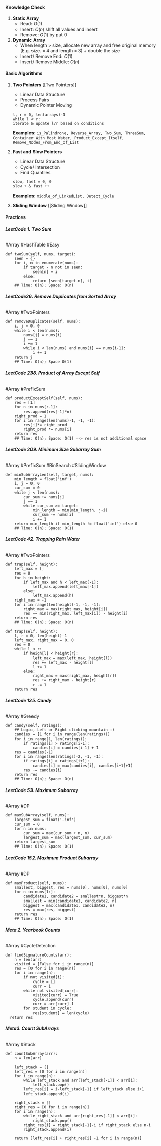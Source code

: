 #### Knowledge Check
1. **Static Array**
	* Read: $O(1)$
	* Insert: $O(n)$ shift all values and insert
	* Remove: $O(1)$ by put 0
2. **Dynamic Array**
	* When length > size, allocate new array and free original memory (E.g. size. = 4 and length = 3) + double the size
	* Insert/ Remove End: $O(1)$
	* Insert/ Remove Middle: $O(n)$
#### Basic Algorithms
1. **Two Pointers**
	[[Two Pointers]]
	- Linear Data Structure
	- Process Pairs
	- Dynamic Pointer Moving
	```
	l, r = 0, len(arrays)-1
	while l < r:
	iterate & update l/r based on conditions
	```
	**Examples:**  `is_Palindrone, Reverse_Array, Two_Sum, ThreeSum, Container_With_Most_Water, Product_Except_Itself, Remove_Nodes_From_End_of_List`
	
2. **Fast and Slow Pointers**
	* Linear Data Structure
	* Cycle/ Intersection 
	* Find Quantiles
	```
	slow, fast = 0, 0
	slow + & fast ++
	```
	**Examples:** `middle_of_LinkedList, Detect_Cycle`
	
3. **Sliding Window**
	[[Sliding Window]]
#### Practices

###### **LeetCode 1. Two Sum** 
#Array #HashTable #Easy

```
def twoSum(self, nums, target):
	seen = {}
	for i, n in enumerate(nums):
		if target - n not in seen:
			seen[n] = i
		else:
			return [seen[target-n], i]
	## Time: O(n); Space: O(n)
```

###### **LeetCode26. Remove Duplicates from Sorted Array**
#Array #TwoPointers

```
def removeDuplicates(self, nums):
	i, j = 0, 0
	while i < len(nums):
		nums[j] = nums[i]
		j += 1
		i += 1
		while i < len(nums) and nums[i] == nums[i-1]:
			i += 1
	return j
	## Time: O(n); Space O(1)
```

###### **LeetCode 238. Product of Array Except Self**
#Array #PrefixSum

```
def productExceptSelf(self, nums):
	res = [1]
	for n in nums[:-1]:
		res.append(res[-1]*n)
	right_prod = 1
	for i in range(len(nums)-1, -1, -1):
		res[i]*= right_prod
		right_prod *= nums[i]
	return res
	## Time: O(n); Space: O(1) --> res is not additional space
```

###### **LeetCode 209. Minimum Size Subarray Sum**
#Array #PrefixSum #BinSearch #SlidingWindow

```
def minSubArrayLen(self, target, nums):
	min_length = float('inf')
	i, j = 0, 0
	cur_sum = 0
	while j < len(nums):
		cur_sum += nums[j]
		j += 1
		while cur_sum >= target:
			min_length = min(min_length, j-i)
			cur_sum -= nums[i]
			i += 1
	return min_length if min_length != float('inf') else 0
	## Time: O(n); Space: O(1)
```

###### **LeetCode 42. Trapping Rain Water**
#Array #TwoPointers 

```
def trap(self, height):
	left_max = []
	res = 0
	for h in height:
		if left_max and h < left_max[-1]:
			left_max.append(left_max[-1])
		else:
			left_max.append(h)
	right_max = -1
	for i in range(len(height)-1, -1, -1):
		right_max = max(right_max, height[i])
		res += min(right_max, left_max[i]) - height[i]
	return res
	## Time: O(n); Space: O(n)
```

```
def trap(self, height):
	l, r = 0, len(height)-1
	left_max, right_max = 0, 0
	res = 0
	while l < r:
		if heigh[l] < height[r]:
			left_max = max(left_max, height[l])
			res += left_max - height[l]
			l += 1
		else:
			right_max = max(right_max, height[r])
			res += right_max - height[r]
			r -= 1
	return res
```

###### **LeetCode 135. Candy**
#Array #Greedy

```
def candy(self, ratings):
	## Logic, Left or Right climbing mountain :)
	candies = [1 for i in range(len(ratings))]
	for i in range(1, len(ratings)):
		if ratings[i] > ratings[i-1]:
			candies[i] = candies[i-1] + 1
	res = candies[-1]
	for i in range(len(ratings)-2, -1, -1):
		if ratings[i] > ratings[i+1]:
			candies[i] = max(candies[i], candies[i+1]+1)
		res += candies[i]
	return res
	## Time: O(n); Space: O(n)
```

###### **LeetCode 53. Maximum Subarray**
#Array #DP

```
def maxSubArray(self, nums):
	largest_sum = float('-inf')
	cur_sum = 0
	for n in nums:
		cur_sum = max(cur_sum + n, n)
		largest_sum = max(largest_sum, cur_sum)
	return largest_sum
	## Time: O(n); Space: O(1)
```

###### **LeetCode 152. Maximum Product Subarray**
#Array #DP

```
def maxProduct(self, nums):
	smallest, biggest, res = nums[0], nums[0], nums[0]
	for n in nums[1:]:
		candidate1, candidate2 = smallest*n, biggest*n
		smallest = min(candidate1, candidate2, n)
		biggest = max(candidate1, candidate2, n)
		res = max(res, biggest)
	return res
	## Time: O(n); Space: O(1)
```

###### **Meta 2. Yearbook Counts**
#Array #CycleDetection

```
def findSignatureCounts(arr):
	n = len(arr)
	visited = [False for i in range(n)]
	res = [0 for i in range(n)]
	for i in range(n):
		if not visited[i]:
			cycle = []
			curr = i
	    while not visited[curr]:
	        visited[curr] = True
	        cycle.append(curr)
	        curr = arr[curr]-1
	    for student in cycle:
		    res[student] = len(cycle)
  return res
```

###### **Meta3. Count SubArrays**
#Array  #Stack

```
def countSubArray(arr):
	n = len(arr)
	
	left_stack = []
	left_res = [0 for i in range(n)]
	for i in range(n):
		while left_stack and arr[left_stack[-1]] < arr[i]:
			left_stack.pop()
		left_res[i] = i-left_stack[-1] if left_stack else i+1
		left_stack.append(i)
		
	right_stack = []
	right_res = [0 for i in range(n)]
	for i in range(n):
		while right_stack and arr[right_res[-1]] < arr[i]:
			right_stack.pop()
		right_res[i] = right_stack[-1]-i if right_stack else n-i
		right_stack.append(i)
	
	return [left_res[i] + right_res[i] -1 for i in range(n)]
```
